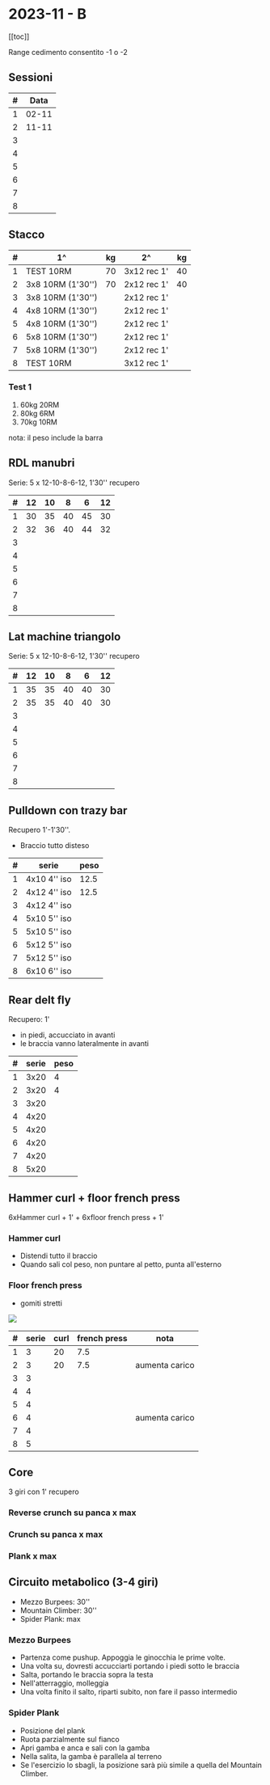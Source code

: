 # 2023-11 - B

[[toc]]

Range cedimento consentito -1 o -2

## Sessioni

| #   | Data  |
| --- | ----- |
| 1   | 02-11 |
| 2   | 11-11 |
| 3   |       |
| 4   |       |
| 5   |       |
| 6   |       |
| 7   |       |
| 8   |       |

## Stacco

| #   | 1^                | kg  | 2^          | kg  |
| --- | ----------------- | --- | ----------- | --- |
| 1   | TEST 10RM         | 70  | 3x12 rec 1' | 40  |
| 2   | 3x8 10RM (1'30'') | 70  | 2x12 rec 1' | 40  |
| 3   | 3x8 10RM (1'30'') |     | 2x12 rec 1' |     |
| 4   | 4x8 10RM (1'30'') |     | 2x12 rec 1' |     |
| 5   | 4x8 10RM (1'30'') |     | 2x12 rec 1' |     |
| 6   | 5x8 10RM (1'30'') |     | 2x12 rec 1' |     |
| 7   | 5x8 10RM (1'30'') |     | 2x12 rec 1' |     |
| 8   | TEST 10RM         |     | 3x12 rec 1' |     |

### Test 1

1. 60kg 20RM
2. 80kg 6RM
3. 70kg 10RM

nota: il peso include la barra

## RDL manubri

Serie: 5 x 12-10-8-6-12, 1'30'' recupero

| #   | 12  | 10  | 8   | 6   | 12  |
| --- | --- | --- | --- | --- | --- |
| 1   | 30  | 35  | 40  | 45  | 30  |
| 2   | 32  | 36  | 40  | 44  | 32  |
| 3   |     |     |     |     |     |
| 4   |     |     |     |     |     |
| 5   |     |     |     |     |     |
| 6   |     |     |     |     |     |
| 7   |     |     |     |     |     |
| 8   |     |     |     |     |     |

## Lat machine triangolo

Serie: 5 x 12-10-8-6-12, 1'30'' recupero

| #   | 12  | 10  | 8   | 6   | 12  |
| --- | --- | --- | --- | --- | --- |
| 1   | 35  | 35  | 40  | 40  | 30  |
| 2   | 35  | 35  | 40  | 40  | 30  |
| 3   |     |     |     |     |     |
| 4   |     |     |     |     |     |
| 5   |     |     |     |     |     |
| 6   |     |     |     |     |     |
| 7   |     |     |     |     |     |
| 8   |     |     |     |     |     |

## Pulldown con trazy bar

Recupero 1'-1'30''.

- Braccio tutto disteso

| #   | serie        | peso |
| --- | ------------ | ---- |
| 1   | 4x10 4'' iso | 12.5 |
| 2   | 4x12 4'' iso | 12.5 |
| 3   | 4x12 4'' iso |      |
| 4   | 5x10 5'' iso |      |
| 5   | 5x10 5'' iso |      |
| 6   | 5x12 5'' iso |      |
| 7   | 5x12 5'' iso |      |
| 8   | 6x10 6'' iso |      |

## Rear delt fly

Recupero: 1'

- in piedi, accucciato in avanti
- le braccia vanno lateralmente in avanti


| #   | serie | peso |
| --- | ----- | ---- |
| 1   | 3x20  | 4    |
| 2   | 3x20  | 4    |
| 3   | 3x20  |      |
| 4   | 4x20  |      |
| 5   | 4x20  |      |
| 6   | 4x20  |      |
| 7   | 4x20  |      |
| 8   | 5x20  |      |

## Hammer curl + floor french press

6xHammer curl + 1' + 6xfloor french press + 1'

### Hammer curl

- Distendi tutto il braccio
- Quando sali col peso, non puntare al petto, punta all'esterno

### Floor french press

- gomiti stretti

![](floor-french-press.jpg)

| #   | serie | curl | french press | nota           |
| --- | ----- | ---- | ------------ | -------------- |
| 1   | 3     | 20   | 7.5          |                |
| 2   | 3     | 20   | 7.5          | aumenta carico |
| 3   | 3     |      |              |                |
| 4   | 4     |      |              |                |
| 5   | 4     |      |              |                |
| 6   | 4     |      |              | aumenta carico |
| 7   | 4     |      |              |                |
| 8   | 5     |      |              |                |

## Core

3 giri con 1' recupero

### Reverse crunch su panca x max

### Crunch su panca x max

### Plank x max

## Circuito metabolico (3-4 giri)

- Mezzo Burpees: 30''
- Mountain Climber: 30''
- Spider Plank: max

### Mezzo Burpees

- Partenza come pushup. Appoggia le ginocchia le prime volte.
- Una volta su, dovresti accucciarti portando i piedi sotto le braccia
- Salta, portando le braccia sopra la testa
- Nell'atterraggio, molleggia
- Una volta finito il salto, riparti subito, non fare il passo intermedio

### Spider Plank

- Posizione del plank
- Ruota parzialmente sul fianco
- Apri gamba e anca e sali con la gamba
- Nella salita, la gamba è parallela al terreno
- Se l'esercizio lo sbagli, la posizione sarà più simile a quella del Mountain Climber.
